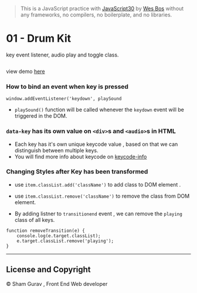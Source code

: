 > This is a JavaScript practice with [JavaScript30](https://javascript30.com/) by [Wes Bos](https://github.com/wesbos) without any frameworks, no compilers, no boilerplate, and no libraries.

# 01 - Drum Kit
key event listener, audio play and toggle class.

![]()

view demo [here](https://shamgurav96.github.io/JS30/01-JS-Drumset/index.html)
### How to bind an event when key is pressed


`window.addEventListener('keydown', playSound`

- `playSound()` function will be called whenever the `keydown` event will be triggered in the DOM.





### `data-key` has its own value on `<div>`s and `<audio>`s in HTML

- Each key has it's own unique keycode value , based on that we can distinguish between multiple keys.
- You will find more info about keycode on [keycode-info](https://keycode.info/)

### Changing Styles after Key has been transformed

- use `item.classList.add('className')` to add class to DOM element . 
- use `item.classList.remove('className')` to remove the class from DOM element.

- By adding listner to `transitionend` event , we can remove the `playing` class of all keys. 


```
function removeTransition(e) {
    console.log(e.target.classList);
    e.target.classList.remove('playing');
}
```

---
## License and Copyright

© Sham Gurav , Front End Web developer 